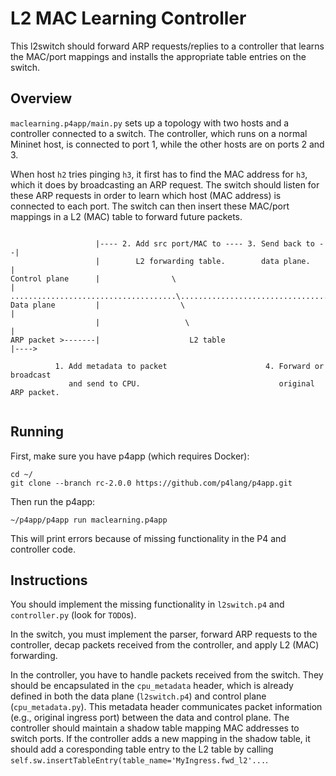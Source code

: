 # L2 MAC Learning Controller

This l2switch should forward ARP requests/replies to a controller that learns
the MAC/port mappings and installs the appropriate table entries on the switch.

## Overview

`maclearning.p4app/main.py` sets up a topology with two hosts and a controller
connected to a switch. The controller, which runs on a normal Mininet host, is
connected to port 1, while the other hosts are on ports 2 and 3.

When host `h2` tries pinging `h3`, it first has to find the MAC address for
`h3`, which it does by broadcasting an ARP request. The switch should listen
for these ARP requests in order to learn which host (MAC address) is connected
to each port. The switch can then insert these MAC/port mappings in a L2 (MAC)
table to forward future packets.
```
                   
                   |---- 2. Add src port/MAC to ---- 3. Send back to --|
                   |        L2 forwarding table.        data plane.    |
Control plane      |                \                                  |
.....................................\..........................................
Data plane         |                  \                                |
                   |                   \                               |
ARP packet >-------|                    L2 table                       |---->

          1. Add metadata to packet                      4. Forward or broadcast
             and send to CPU.                               original ARP packet.
 
```

## Running

First, make sure you have p4app (which requires Docker):

    cd ~/
    git clone --branch rc-2.0.0 https://github.com/p4lang/p4app.git

Then run the p4app:

    ~/p4app/p4app run maclearning.p4app

This will print errors because of missing functionality in the P4 and
controller code.

## Instructions

You should implement the missing functionality in `l2switch.p4` and
`controller.py` (look for `TODO`s).

In the switch, you must implement the parser, forward ARP requests to the
controller, decap packets received from the controller, and apply L2 (MAC)
forwarding.

In the controller, you have to handle packets received from the
switch. They should be encapsulated in the `cpu_metadata` header, which is
already defined in both the data plane (`l2switch.p4`) and control plane
(`cpu_metadata.py`). This metadata header communicates packet information
(e.g., original ingress port) between the data and control plane. The
controller should maintain a shadow table mapping MAC addresses to switch
ports. If the controller adds a new mapping in the shadow table, it should
add a coresponding table entry to the L2 table by calling
`self.sw.insertTableEntry(table_name='MyIngress.fwd_l2'...`.

